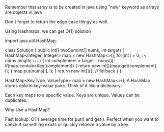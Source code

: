 Remember that array is to be created in java using "new" keyword as arrays are objects in java

Don't forget to return the edge case thingy as well. 

Using Hashmaps, we can get O(1) solution

import java.util.HashMap;

class Solution {
    public int[] twoSum(int[] nums, int target) {
        HashMap<Integer, Integer> map = new HashMap<>();
        for(int i = 0; i < nums.length; i++) {
            int complement = target - nums[i];
            if(map.containsKey(complement)) {
                return new int[]{map.get(complement), i};
            }
            map.put(nums[i], i);
        }
        return new int[]{}; // fallback
    }
}

HashMap<KeyType, ValueType> map = new HashMap<>();
A HashMap stores data in key-value pairs. Think of it like a dictionary:

Each key maps to a specific value.
Keys are unique.
Values can be duplicates.

Why Use a HashMap?

Fast lookup: O(1) average time for put() and get().
Perfect when you want to check if something exists or quickly retrieve a value by a key.
